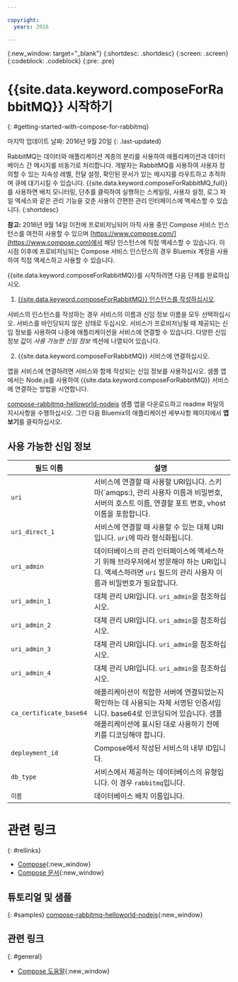 ```yaml
---

copyright:
  years: 2016

---
```


{:new_window: target="_blank"}
{:shortdesc: .shortdesc}
{:screen: .screen}
{:codeblock: .codeblock}
{:pre: .pre}

# {{site.data.keyword.composeForRabbitMQ}} 시작하기
{: #getting-started-with-compose-for-rabbitmq}

마지막 업데이트 날짜: 2016년 9월 20일
{: .last-updated}

RabbitMQ는 데이터와 애플리케이션 계층의 분리를 사용하여 애플리케이션과 데이터베이스 간 메시지를 비동기로 처리합니다. 개발자는 RabbitMQ를 사용하여 사용자 정의할 수 있는 지속성 레벨, 전달 설정, 확인된 문서가 있는 메시지를 라우트하고 추적하며 큐에 대기시킬 수 있습니다. {{site.data.keyword.composeForRabbitMQ_full}}를 사용하면 배치 모니터링, 단추를 클릭하여 실행하는 스케일링, 사용자 설정, 로그 파일 액세스와 같은 관리 기능을 갖춘 사용이 간편한 관리 인터페이스에 액세스할 수 있습니다.
{:shortdesc}

**참고:** 2016년 9월 14일 이전에 프로비저닝되어 아직 사용 중인 Compose 서비스 인스턴스를 여전히 사용할 수 있으며 [https://www.compose.com/](https://www.compose.com)에서 해당 인스턴스에 직접 액세스할 수 있습니다. 이 시점 이후에 프로비저닝되는 Compose 서비스 인스턴스의 경우 Bluemix 계정을 사용하여 직접 액세스하고 사용할 수 있습니다. 

{{site.data.keyword.composeForRabbitMQ}}를 시작하려면 다음 단계를 완료하십시오. 

1. [{{site.data.keyword.composeForRabbitMQ}} 인스턴스를 작성하십시오](https://console.ng.bluemix.net/catalog/services/compose-for-rabbitmq/). 

  서비스의 인스턴스를 작성하는 경우 서비스의 이름과 신임 정보 이름을 모두 선택하십시오. 서비스를 바인딩되지 않은 상태로 두십시오. 서비스가 프로비저닝될 때 제공되는 신임 정보를 사용하여 나중에 애플리케이션을 서비스에 연결할 수 있습니다. 다양한 신임 정보 값이 *사용 가능한 신임 정보* 섹션에 나열되어 있습니다. 

2. {{site.data.keyword.composeForRabbitMQ}} 서비스에 연결하십시오. 

  앱을 서비스에 연결하려면 서비스와 함께 작성되는 신임 정보를 사용하십시오. 샘플 앱에서는 Node.js를 사용하여 {{site.data.keyword.composeForRabbitMQ}} 서비스에 연결하는 방법을 시연합니다. 

  [compose-rabbitmq-helloworld-nodejs](https://github.com/IBM-Bluemix/compose-rabbitmq-helloworld-nodejs) 샘플 앱을 다운로드하고 readme 파일의 지시사항을 수행하십시오. 그런 다음 Bluemix의 애플리케이션 세부사항 페이지에서 **앱 보기**를 클릭하십시오. 

## 사용 가능한 신임 정보

필드 이름 |설명
----------|-----------
``uri``|서비스에 연결할 때 사용할 URI입니다. 스키마(`amqps:), 관리 사용자 이름과 비밀번호, 서버의 호스트 이름, 연결할 포트 번호, vhost 이름을 포함합니다.
`uri_direct_1`|서비스에 연결할 때 사용할 수 있는 대체 URI입니다. `uri`에 따라 형식화됩니다.
`uri_admin`|데이터베이스의 관리 인터페이스에 액세스하기 위해 브라우저에서 방문해야 하는 URI입니다. 액세스하려면 `uri` 필드의 관리 사용자 이름과 비밀번호가 필요합니다.
`uri_admin_1`|대체 관리 URI입니다. `uri_admin`을 참조하십시오.
`uri_admin_2`|대체 관리 URI입니다. `uri_admin`을 참조하십시오.
`uri_admin_3`|대체 관리 URI입니다. `uri_admin`을 참조하십시오.
`uri_admin_4`|대체 관리 URI입니다. `uri_admin`을 참조하십시오.
`ca_certificate_base64`|애플리케이션이 적합한 서버에 연결되었는지 확인하는 데 사용되는 자체 서명된 인증서입니다. base64로 인코딩되어 있습니다. 샘플 애플리케이션에 표시된 대로 사용하기 전에 키를 디코딩해야 합니다.
`deployment_id`|Compose에서 작성된 서비스의 내부 ID입니다.
`db_type`|서비스에서 제공하는 데이터베이스의 유형입니다. 이 경우 `rabbitmq`입니다.
`이름`|데이터베이스 배치 이름입니다.

# 관련 링크
{: #rellinks}

* [Compose](https://www.compose.com){:new_window}
* [Compose 문서](https://www.compose.com/articles/){:new_window}

## 튜토리얼 및 샘플
{: #samples}
[compose-rabbitmq-helloworld-nodejs](https://github.com/IBM-Bluemix/compose-rabbitmq-helloworld-nodejs){:new_window}

## 관련 링크
{: #general}
* [Compose 도움말](https://help.compose.com/docs){:new_window}

